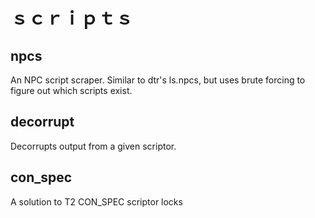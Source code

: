 # ｓｃｒｉｐｔｓ

## npcs
An NPC script scraper. Similar to dtr's ls.npcs, but uses brute forcing to figure out which scripts exist.

## decorrupt
Decorrupts output from a given scriptor.

## con_spec
A solution to T2 CON_SPEC scriptor locks
